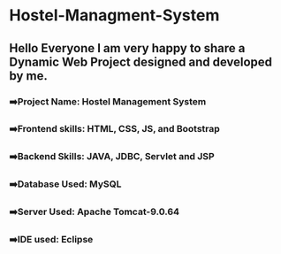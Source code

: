# Hostel-Managment-System

## Hello Everyone I am very happy to share a Dynamic Web Project designed and developed by me.
### ➡️Project Name: Hostel Management System
### ➡️Frontend skills: HTML, CSS, JS, and Bootstrap
### ➡️Backend Skills: JAVA, JDBC, Servlet and JSP
### ➡️Database Used: MySQL
### ➡️Server Used: Apache Tomcat-9.0.64
### ➡️IDE used: Eclipse
